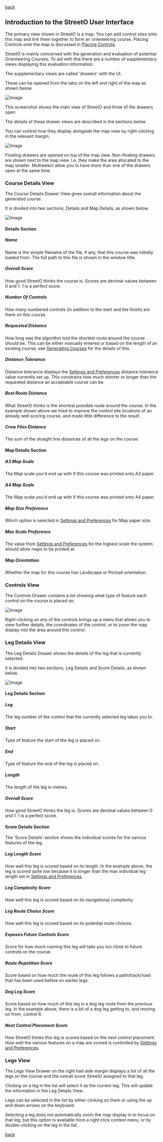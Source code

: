 [back](./index.md)

## Introduction to the StreetO User Interface

The primary view shown in StreetO is a map. You can add control sites onto this map and link them together to form an
orienteering course. Placing Controls onto the map is discussed in [Placing Controls](./PlacingControls.md).

StreetO is mainly concerned with the generation and evaluation of potential Orienteering Courses. To aid with this there
are a number of supplementary views displaying this evaluation information.

The supplementary views are called 'drawers' with the UI.

These can be opened from the tabs on the left and right of the map as shown below.

![Image](./doc/uioverview.png)

This screenshot shows the main view of StreetO and three of the drawers open

The details of these drawer views are described in the sections below.

You can control how they display alongside the map view by right-clicking in the relevant margin.

![Image](./doc/drawertoggle.png)

Floating drawers are opened on top of the map view. Non-floating drawers are shown next to the map view. I.e. they make
the area allocated to the map smaller. Multiselect allow you to have more than one of the drawers open at the same time.

### Course Details View

The Course Details Drawer View gives overall information about the generated course.

It is divided into two sections, Details and Map Details, as shown below.

![Image](./doc/coursedetailsdrawer.png)

#### Details Section

##### Name

Name is the simple filename of the file, if any, that this course was initially loaded from. The full path to this file
is shown in the window title.

##### Overall Score

How good StreetO thinks the course is. Scores are decimal values between 0 and 1. 1 is a perfect score.

##### Number Of Controls

How many numbered controls (in addition to the start and the finish) are there on this course.

##### Requested Distance

How long was the algorithm told the shortest route around the course should be. This can be either manually entered or
based on the length of an existing course, see [Generating Courses](./GeneratingCourses.md) for the details of this.

##### Distance Tolerance

Distance tolerance displays the [Settings and Preferences](./SettingsAndPreferences.md) distance tolerance value
currently set up. This constrains how much shorter or longer than the requested distance an acceptable course can be.

##### Best Route Distance

What StreetO thinks is the shortest possible route around the course. In the example shown above we tried to improve the
control site locations of an already well scoring course, and made little difference to the result.

##### Crow Flies Distance

The sum of the straight line distances of all the legs on the course.

#### Map Details Section

##### A3 Map Scale

The Map scale you'd end up with if this course was printed onto A3 paper.

##### A4 Map Scale

The Map scale you'd end up with if this course was printed onto A4 paper.

##### Map Size Preference

Which option is selected in [Settings and Preferences](./SettingsAndPreferences.md#paper-size) for Map paper size.

##### Max Scale Preference

The value from  [Settings and Preferences](./SettingsAndPreferences.md#maximum-map-scale) for the highest scale the
system should allow maps to be printed at.

##### Map Orientation

Whether the map for this course has Landscape or Portrait orientation.

### Controls View

The Controls Drawer contains a list showing what type of feature each control on the course is placed on.

![Image](./doc/controlsdrawer.png)

Right-clicking on any of the controls brings up a menu that allows you to view further details, the coordinates of the
control, or to zoom the map display into the area around this control.

### Leg Details View

The Leg Details Drawer shows the details of the leg that is currently selected.

it is divided into two sections, Leg Details and Score Details, as shown below.

![Image](./doc/legdetailsdrawer.png)

#### Leg Details Section

##### Leg

The leg number of the control that the currently selected leg takes you to.

##### Start

Type of feature the start of the leg is placed on.

##### End

Type of feature the end of the leg is placed on.

##### Length

The length of the leg in metres.

##### Overall Score

How good StreetO thinks the leg is. Scores are decimal values between 0 and 1. 1 is a perfect score.

#### Score Details Section

The 'Score Details' section shows the individual scores for the various features of the leg.

##### Leg Length Score

How well this leg is scored based on its length. In the example above, the leg is scored quite low because it is longer
than the max individual leg length set in [Settings and Preferences](./SettingsAndPreferences.md#max-leg-distance).

##### Leg Complexity Score

How well this leg is scored based on its navigational complexity.

##### Leg Route Choice Score

How well this leg is scored based on its potential route choices.

##### Exposes Future Controls Score

Score for how much running this leg will take you too close to future controls on the course.

##### Route Repetition Score

Score based on how much the route of this leg follows a path/track/road that has been used before on earlier legs.

##### Dog Leg Score

Score based on how much of this leg is a dog leg route from the previous leg. In the example above, there is a bit of a
dog leg getting to, and moving on from, control 6.

##### Next Control Placement Score

How StreetO thinks this leg is scored based on the next control placement. How well the various features on a map are
scored is controlled by  [Settings and Preferences](./SettingsAndPreferences.md#control-placement-preferences).

### Legs View

The Legs View Drawer on the right had side margin displays a list of all the legs on the course and the overall score
StreetO assigned to that leg.

Clicking on a leg in the list will select it as the current leg. This will update the information in the Leg Details
View.

Legs can be selected in the list by either clicking on them or using the up and down arrows on the keyboard.

Selecting a leg does not automatically zoom the map display in to focus on that leg, but this option is available from a
right click context menu, or by double-clicking on the leg in the list.


[back](./index.md)